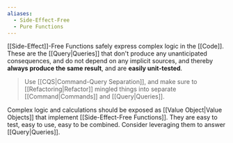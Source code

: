 ```yaml
---
aliases:
  - Side-Effect-Free
  - Pure Functions
---
```

[[Side-Effect]]-Free Functions safely express complex logic in the [[Code]]. These are the [[Query|Queries]] that don't produce any unanticipated consequences, and do not depend on any implicit sources, and thereby **always produce the same result**, and are **easily unit-tested**.

> Use [[CQS|Command-Query Separation]], and make sure to [[Refactoring|Refactor]] mingled things into separate [[Command|Commands]] and [[Query|Queries]].

Complex logic and calculations should be exposed as [[Value Object|Value Objects]] that implement [[Side-Effect-Free Functions]]. They are easy to test, easy to use, easy to be combined. Consider leveraging them to answer [[Query|Queries]].
